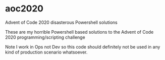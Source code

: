 # aoc2020
Advent of Code 2020 disasterous Powershell solutions

These are my horrible Powershell based solutions to the Advent of Code 2020 programming/scripting challenge

Note I work in Ops not Dev so this code should definitely not be used in any kind of production scenario whatsoever.
